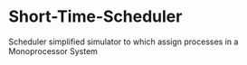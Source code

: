 # Short-Time-Scheduler
Scheduler simplified simulator to which assign processes in a Monoprocessor System
